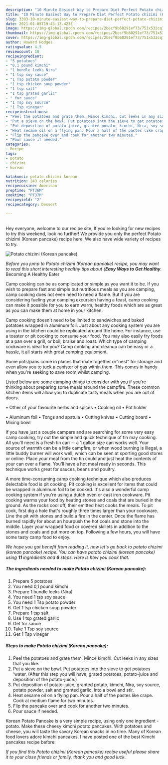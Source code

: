 ```yaml
---
description: "10 Minute Easiest Way to Prepare Diet Perfect Potato chizimi (Korean pancake)"
title: "10 Minute Easiest Way to Prepare Diet Perfect Potato chizimi (Korean pancake)"
slug: 3393-10-minute-easiest-way-to-prepare-diet-perfect-potato-chizimi-korean-pancake
date: 2021-01-05T19:43:13.423Z
image: https://img-global.cpcdn.com/recipes/2becf9b60291ef73/751x532cq70/potato-chizimi-korean-pancake-recipe-main-photo.jpg
thumbnail: https://img-global.cpcdn.com/recipes/2becf9b60291ef73/751x532cq70/potato-chizimi-korean-pancake-recipe-main-photo.jpg
cover: https://img-global.cpcdn.com/recipes/2becf9b60291ef73/751x532cq70/potato-chizimi-korean-pancake-recipe-main-photo.jpg
author: Howard Hodges
ratingvalue: 4.5
reviewcount: 10
recipeingredient:
- "5 potatoes"
- "0,1 pound kimchi"
- "1 bundle leeks Nira"
- "1 tsp soy sauce"
- "1 Tsp potato powder"
- "1 tsp chicken soup powder"
- "1 tsp salt"
- "1 tsp grated garlic"
- " for sauce"
- "1 Tsp soy source"
- "1 Tsp vinegar"
recipeinstructions:
- "Peel the potatoes and grate them. Mince kimchi. Cut leeks in any sizes that you like."
- "Put a sieve on the bowl. Put potatoes into the sieve to get potatoes ‘water. (After this step you will have, grated potatoes, potato-juice and deposition of the potato-juice.)"
- "Put deposition of potato-juice, granted potato, kimchi, Nira, soy source, potato powder, salt and granted garlic, into a bowl and stir."
- "Heat sesame oil on a flying pan. Pour a half of the pastes like crape. Cook at medium flame for two minutes."
- "Flip the pancake over and cook for another two minutes."
- "Pour sauce if needed."
categories:
- Recipe
tags:
- potato
- chizimi
- korean

katakunci: potato chizimi korean 
nutrition: 243 calories
recipecuisine: American
preptime: "PT36M"
cooktime: "PT37M"
recipeyield: "2"
recipecategory: Dessert

---
```

<br>
Hey everyone, welcome to our recipe site, If you're looking for new recipes to try this weekend, look no further! We provide you only the perfect Potato chizimi (Korean pancake) recipe here. We also have wide variety of recipes to try.
<br>


![Potato chizimi (Korean pancake)](https://img-global.cpcdn.com/recipes/2becf9b60291ef73/751x532cq70/potato-chizimi-korean-pancake-recipe-main-photo.jpg)

<i>Before you jump to Potato chizimi (Korean pancake) recipe, you may want to read this short interesting healthy tips about {<strong>Easy Ways to Get Healthy</strong>.</i>
Becoming A Healthy Eater

    
Camp cooking can be as complicated or simple as you want it to be. If you wish to prepare fast and simple but nutritious meals as you are camping, camp cooking does not even need to need a flame. But if you are considering fueling your camping excursion having a feast, camp cooking can make it possible for you to earn warm, healthy foods which are as great as you can make them at home in your kitchen.

Camp cooking doesn't need to be limited to sandwiches and baked potatoes wrapped in aluminum foil.  Just about any cooking system you are using in the kitchen could be replicated around the home. For instance, use a toaster or pit cooking to consume your food. You may also easily fry foods at a pan over a grill, or boil, braise and roast. Which type of camping cookware is ideal for you? Camp cooking and cleanup can be easy or a hassle, it all starts with great camping equipment.

Some pots/pans come in places that mate together or"nest" for storage and even allow you to tuck a canister of gas within them. This comes in handy when you're seeking to save room whilst camping.

Listed below are some camping things to consider with you if you're thinking about preparing some meals around the campfire. These common kitchen items will allow you to duplicate tasty meals when you are out of doors.


• Other of your favourite herbs and spices
• Cooking oil
• Pot holder

• Aluminum foil
• Tongs and spatula
• Cutting knives
• Cutting board
• Mixing bowl


If you have just a couple campers and are searching for some very easy camp cooking, try out the simple and quick technique of tin may cooking. All you'll need is a fresh tin can -- a 1 gallon size can works well. Your source of warmth can be a little campfire, or when wood burning is illegal, a little buddy burner will work well, which can be seen at sporting good stores or online. Place your meal from the tin could and just heat the contents of your can over a flame. You'll have a hot meal ready in seconds.  This technique works great for sauces, beans and poultry.

A more time-consuming camp cooking technique which also produces delectable food is pit cooking. Pit cooking is excellent for items that could be wrapped in aluminum foil to be cooked.  It's also a wonderful camp cooking system if you're using a dutch oven or cast iron cookware. Pit cooking warms your food by heating stones and coals that are buried in the ground. As the rocks cool off, their emitted heat cooks the meals. To pit cook, first dig a hole that's roughly three times larger than your cookware. Line the pit with stones and build a fire in the center. Once the flame has burned rapidly for about an hourpush the hot coals and stone into the middle. Layer your wrapped food or covered skillets in addition to the stones and coals and put more on top. Following a few hours, you will have some tasty camp food to enjoy.


<i>We hope you got benefit from reading it, now let's go back to potato chizimi (korean pancake) recipe. You can have potato chizimi (korean pancake) using <strong>11</strong> ingredients and <strong>6</strong> steps. Here is how you cook that.
</i>

##### The ingredients needed to make Potato chizimi (Korean pancake):

1. Prepare 5 potatoes
1. You need 0,1 pound kimchi
1. Prepare 1 bundle leeks (Nira)
1. You need 1 tsp soy sauce
1. You need 1 Tsp potato powder
1. Get 1 tsp chicken soup powder
1. Prepare 1 tsp salt
1. Use 1 tsp grated garlic
1. Get  for sauce
1. Take 1 Tsp soy source
1. Get 1 Tsp vinegar


##### Steps to make Potato chizimi (Korean pancake):

1. Peel the potatoes and grate them. Mince kimchi. Cut leeks in any sizes that you like.
1. Put a sieve on the bowl. Put potatoes into the sieve to get potatoes ‘water. (After this step you will have, grated potatoes, potato-juice and deposition of the potato-juice.)
1. Put deposition of potato-juice, granted potato, kimchi, Nira, soy source, potato powder, salt and granted garlic, into a bowl and stir.
1. Heat sesame oil on a flying pan. Pour a half of the pastes like crape. Cook at medium flame for two minutes.
1. Flip the pancake over and cook for another two minutes.
1. Pour sauce if needed.


Korean Potato Pancake is a very simple recipe, using only one ingredient - potato. Make these cheesy kimchi potato pancakes. With potatoes and cheese, you will taste the savory Korean snacks in no time. Many of Korean food lovers adore kimchi pancakes. I have posted one of the best Kimchi pancakes recipe before. 

<i>If you find this Potato chizimi (Korean pancake) recipe useful please share it to your close friends or family, thank you and good luck.</i>
